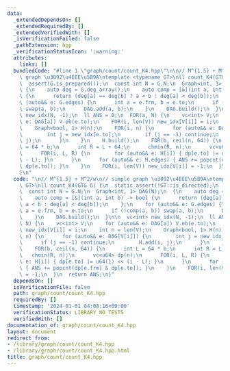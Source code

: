 ```yaml
---
data:
  _extendedDependsOn: []
  _extendedRequiredBy: []
  _extendedVerifiedWith: []
  _isVerificationFailed: false
  _pathExtension: hpp
  _verificationStatusIcon: ':warning:'
  attributes:
    links: []
  bundledCode: "#line 1 \"graph/count/count_K4.hpp\"\n\n// M^{1.5} + M^2/w\n// simple\
    \ graph \u3092\u4EEE\u5B9A\ntemplate <typename GT>\nll count_K4(GT& G) {\n  static_assert(!GT::is_directed);\n\
    \  assert(G.is_prepared());\n  const int N = G.N;\n  Graph<int, 1> DAG(N);\n \
    \ {\n    auto deg = G.deg_array();\n    auto comp = [&](int a, int b) -> bool\
    \ {\n      return (deg[a] == deg[b] ? a < b : deg[a] < deg[b]);\n    };\n    for\
    \ (auto&& e: G.edges) {\n      int a = e.frm, b = e.to;\n      if (!comp(a, b))\
    \ swap(a, b);\n      DAG.add(a, b);\n    }\n    DAG.build();\n  }\n\n  vc<int>\
    \ new_idx(N, -1);\n  ll ANS = 0;\n  FOR(a, N) {\n    vc<int> V;\n    for (auto&&\
    \ e: DAG[a]) V.eb(e.to);\n    FOR(i, len(V)) new_idx[V[i]] = i;\n    int n = len(V);\n\
    \    Graph<bool, 1> H(n);\n    FOR(i, n) {\n      for (auto&& e: DAG[V[i]]) {\n\
    \        int j = new_idx[e.to];\n        if (j == -1) continue;\n        H.add(i,\
    \ j);\n      }\n    }\n    H.build();\n    FOR(b, ceil(n, 64)) {\n      int L\
    \ = 64 * b;\n      int R = L + 64;\n      chmin(R, n);\n      vc<u64> dp(n);\n\
    \      FOR(i, L, R) {\n        for (auto&& e: H[i]) { dp[e.to] |= u64(1) << (i\
    \ - L); }\n      }\n      for (auto&& e: H.edges) { ANS += popcnt(dp[e.frm] &\
    \ dp[e.to]); }\n    }\n    FOR(i, len(V)) new_idx[V[i]] = -1;\n  }\n  return ANS;\n\
    }\n"
  code: "\n// M^{1.5} + M^2/w\n// simple graph \u3092\u4EEE\u5B9A\ntemplate <typename\
    \ GT>\nll count_K4(GT& G) {\n  static_assert(!GT::is_directed);\n  assert(G.is_prepared());\n\
    \  const int N = G.N;\n  Graph<int, 1> DAG(N);\n  {\n    auto deg = G.deg_array();\n\
    \    auto comp = [&](int a, int b) -> bool {\n      return (deg[a] == deg[b] ?\
    \ a < b : deg[a] < deg[b]);\n    };\n    for (auto&& e: G.edges) {\n      int\
    \ a = e.frm, b = e.to;\n      if (!comp(a, b)) swap(a, b);\n      DAG.add(a, b);\n\
    \    }\n    DAG.build();\n  }\n\n  vc<int> new_idx(N, -1);\n  ll ANS = 0;\n  FOR(a,\
    \ N) {\n    vc<int> V;\n    for (auto&& e: DAG[a]) V.eb(e.to);\n    FOR(i, len(V))\
    \ new_idx[V[i]] = i;\n    int n = len(V);\n    Graph<bool, 1> H(n);\n    FOR(i,\
    \ n) {\n      for (auto&& e: DAG[V[i]]) {\n        int j = new_idx[e.to];\n  \
    \      if (j == -1) continue;\n        H.add(i, j);\n      }\n    }\n    H.build();\n\
    \    FOR(b, ceil(n, 64)) {\n      int L = 64 * b;\n      int R = L + 64;\n   \
    \   chmin(R, n);\n      vc<u64> dp(n);\n      FOR(i, L, R) {\n        for (auto&&\
    \ e: H[i]) { dp[e.to] |= u64(1) << (i - L); }\n      }\n      for (auto&& e: H.edges)\
    \ { ANS += popcnt(dp[e.frm] & dp[e.to]); }\n    }\n    FOR(i, len(V)) new_idx[V[i]]\
    \ = -1;\n  }\n  return ANS;\n}"
  dependsOn: []
  isVerificationFile: false
  path: graph/count/count_K4.hpp
  requiredBy: []
  timestamp: '2024-01-01 04:08:16+09:00'
  verificationStatus: LIBRARY_NO_TESTS
  verifiedWith: []
documentation_of: graph/count/count_K4.hpp
layout: document
redirect_from:
- /library/graph/count/count_K4.hpp
- /library/graph/count/count_K4.hpp.html
title: graph/count/count_K4.hpp
---
```

